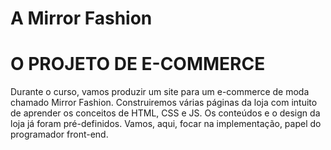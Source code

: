 # A Mirror Fashion

# O PROJETO DE E-COMMERCE
Durante o curso, vamos produzir um site para um e-commerce de moda chamado Mirror Fashion.
Construiremos várias páginas da loja com intuito de aprender os conceitos de HTML, CSS e JS.
Os conteúdos e o design da loja já foram pré-definidos. Vamos, aqui, focar na implementação, papel
do programador front-end.
